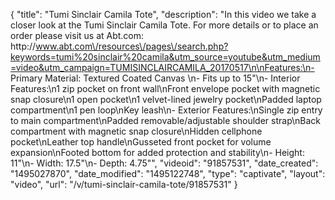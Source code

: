 {
    "title": "Tumi Sinclair Camila Tote",
    "description": "In this video we take a closer look at the Tumi Sinclair Camila Tote.  For more details or to place an order please visit us at Abt.com: http:\/\/www.abt.com\/resources\/pages\/search.php?keywords=tumi%20sinclair%20camila&utm_source=youtube&utm_medium=video&utm_campaign=TUMISINCLAIRCAMILA_20170517\n\nFeatures:\n- Primary Material: Textured Coated Canvas \n- Fits up to 15\"\n- Interior Features:\n1 zip pocket on front wall\nFront envelope pocket with magnetic snap closure\n1 open pocket\n1 velvet-lined jewelry pocket\nPadded laptop compartment\n1 pen loop\nKey leash\n- Exterior Features:\nSingle zip entry to main compartment\nPadded removable\/adjustable shoulder strap\nBack compartment with magnetic snap closure\nHidden cellphone pocket\nLeather top handle\nGusseted front pocket for volume expansion\nFooted bottom for added protection and stability\n- Height: 11\"\n- Width: 17.5\"\n- Depth: 4.75\"",
    "videoid": "91857531",
    "date_created": "1495027870",
    "date_modified": "1495122748",
    "type": "captivate",
    "layout": "video",
    "url": "\/v\/tumi-sinclair-camila-tote\/91857531"
}